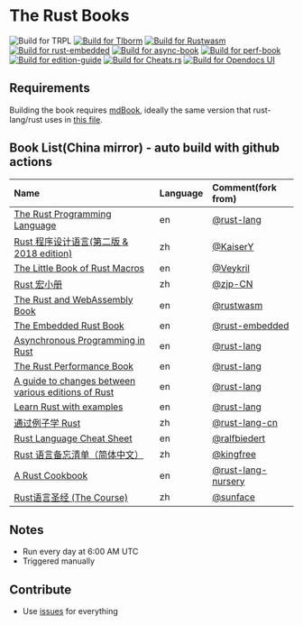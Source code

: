 # The Rust Books

![Build for TRPL](https://github.com/containerpi/trpl-actions/workflows/Build%20for%20TRPL/badge.svg)
[![Build for Tlborm](https://github.com/containerpi/rsdocs-actions/actions/workflows/tlborm.yaml/badge.svg)](https://github.com/containerpi/rsdocs-actions/actions/workflows/tlborm.yaml)
[![Build for Rustwasm](https://github.com/containerpi/rsdocs-actions/actions/workflows/rustwasm.yaml/badge.svg)](https://github.com/containerpi/rsdocs-actions/actions/workflows/rustwasm.yaml)
[![Build for rust-embedded](https://github.com/containerpi/rsdocs-actions/actions/workflows/rust-embedded.yaml/badge.svg)](https://github.com/containerpi/rsdocs-actions/actions/workflows/rust-embedded.yaml)
[![Build for async-book](https://github.com/containerpi/rsdocs-actions/actions/workflows/async-book.yaml/badge.svg)](https://github.com/containerpi/rsdocs-actions/actions/workflows/async-book.yaml)
[![Build for perf-book](https://github.com/containerpi/rsdocs-actions/actions/workflows/perf-book.yaml/badge.svg)](https://github.com/containerpi/rsdocs-actions/actions/workflows/perf-book.yaml)
[![Build for edition-guide](https://github.com/containerpi/rsdocs-actions/actions/workflows/edition-guide.yaml/badge.svg)](https://github.com/containerpi/rsdocs-actions/actions/workflows/edition-guide.yaml)
[![Build for Cheats.rs](https://github.com/containerpi/rsdocs-actions/actions/workflows/cheats-rs.yaml/badge.svg)](https://github.com/containerpi/rsdocs-actions/actions/workflows/cheats-rs.yaml)
[![Build for Opendocs UI](https://github.com/containerpi/rsdocs-actions/actions/workflows/update_ui.yaml/badge.svg)](https://github.com/containerpi/rsdocs-actions/actions/workflows/update_ui.yaml)

## Requirements

Building the book requires [mdBook], ideally the same version that
rust-lang/rust uses in [this file][rust-mdbook].

[mdBook]: https://github.com/rust-lang-nursery/mdBook
[rust-mdbook]: https://github.com/rust-lang/rust/blob/master/src/tools/rustbook/Cargo.toml

## Book List(China mirror) - auto build with github actions

| Name | Language | Comment(fork from) |
|:- |:- |:- |
|[The Rust Programming Language](http://opendocs.containerpi.com/trpl/en) | en | [@rust-lang](https://github.com/rust-lang/book)|
|[Rust 程序设计语言(第二版 & 2018 edition)](http://opendocs.containerpi.com/trpl/zh) | zh | [@KaiserY](https://github.com/KaiserY/trpl-zh-cn)|
|[The Little Book of Rust Macros](http://opendocs.containerpi.com/tlborm/en/) | en | [@Veykril](https://github.com/Veykril/tlborm) |
|[Rust 宏小册](http://opendocs.containerpi.com/tlborm/zh/) | zh | [@zjp-CN](https://github.com/zjp-CN/tlborm) |
|[The Rust and WebAssembly Book](http://opendocs.containerpi.com/rustwasm/en/) | en | [@rustwasm](https://github.com/rustwasm/book) |
|[The Embedded Rust Book](http://opendocs.containerpi.com/rust-embedded/en/) | en | [@rust-embedded](https://github.com/rust-embedded/book) |
|[Asynchronous Programming in Rust](http://opendocs.containerpi.com/async-book/en/) | en | [@rust-lang](https://github.com/rust-lang/async-book) |
|[The Rust Performance Book](http://opendocs.containerpi.com/perf-book/en/) | en | [@rust-lang](https://github.com/nnethercote/perf-book) |
|[A guide to changes between various editions of Rust](http://opendocs.containerpi.com/edition-guide/en/) | en | [@rust-lang](https://github.com/rust-lang/edition-guide) |
|[Learn Rust with examples](http://opendocs.containerpi.com/rust-by-example/en/) | en | [@rust-lang](https://github.com/rust-lang/rust-by-example) |
|[通过例子学 Rust](http://opendocs.containerpi.com/rust-by-example/zh/) | zh | [@rust-lang-cn](https://github.com/rust-lang-cn/rust-by-example-cn) |
|[Rust Language Cheat Sheet](http://opendocs.containerpi.com/cheats.rs/en/) | en | [@ralfbiedert](https://github.com/ralfbiedert/cheats.rs) |
|[Rust 语言备忘清单（简体中文）](http://opendocs.containerpi.com/cheats.rs/zh/) | zh | [@kingfree](https://github.com/kingfree/cheats.rs/) |
|[A Rust Cookbook](http://opendocs.containerpi.com/rust-cookbook/en/) | en | [@rust-lang-nursery](https://github.com/rust-lang-nursery/rust-cookbook) |
|[Rust语言圣经 (The Course)](http://opendocs.containerpi.com/rust-course/zh/) | zh | [@sunface](https://github.com/sunface/rust-course) |

## Notes

* Run every day at 6:00 AM UTC
* Triggered manually

## Contribute

* Use [issues](https://github.com/containerpi/rsdocs-actions/issues) for everything
